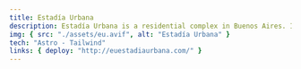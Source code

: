```yaml
---
title: Estadía Urbana
description: Estadía Urbana is a residential complex in Buenos Aires. I worked alongside a designer to build a website that showcases the building, along with its amenities and services. I’m really happy with how it turned out, combining modern design with great user experience.
img: { src: "./assets/eu.avif", alt: "Estadía Urbana" }
tech: "Astro - Tailwind"
links: { deploy: "http://euestadiaurbana.com/" }
---
```

